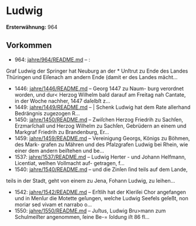 # Ludwig

**Ersterwähnung:** 964

## Vorkommen
- 964: [jahre/964/README.md](../jahre/964/README.md) – :

Graf Ludwig der Springer hat Neuburg an der *
Unſtrut zu Ende des Landes Thüringen und Eiſenach
am andern Ende (damit er des Landes mächt...
- 1446: [jahre/1446/README.md](../jahre/1446/README.md) – Georg 1447 zu Naum-
burg verordnet worden, und dur< Herzog Wilhelm bald
darauf am Freitag nah Cantate, in der Woche nachher,
1447 daſelbſt z...
- 1449: [jahre/1449/README.md](../jahre/1449/README.md) – | Schenk Ludwig hat dem Rate allerhand Bedrängnis
zugezogen R...
- 1450: [jahre/1450/README.md](../jahre/1450/README.md) – Zwiſchen Herzog Friedrih zu Sachſen, Erzmarſchall
und Herzog Wilhelm zu Sachſen, Gebrüdern an einem
und Markgraf Friedrih zu Brandenburg, Er...
- 1459: [jahre/1459/README.md](../jahre/1459/README.md) – Vereinigung Georgs, Königs zu Böhmen, des Mark-
grafen zu Mähren und des Pfalzgrafen Ludwig bei Rhein,
wie einer dem andern beiſtehen und be...
- 1537: [jahre/1537/README.md](../jahre/1537/README.md) – Ludwig Herter -
und Johann Helfmann, Licentiat, welhen Vollmacht auf-
getragen, f...
- 1540: [jahre/1540/README.md](../jahre/1540/README.md) – und die Zinſen ſind teils auf dem Lande,


teils in der Stadt, geht von einem zu Jena, Fohann
Ludwig, zu leihen...
- 1542: [jahre/1542/README.md](../jahre/1542/README.md) – Erſtlih hat der Kleriſei Chor angefangen und in
Menſur die Motette geſungen, welche Ludwig Seefels
geſeßt, non moriar sed vivam et narrabo o...
- 1550: [jahre/1550/README.md](../jahre/1550/README.md) – Juſtus, Ludwig
Bru>mann zum Schulmeiſter angenommen, ſeine Be-=
ſoldung iſt 86 fl...
